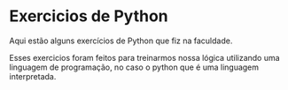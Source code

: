 # Exercicios de Python
Aqui estão alguns exercícios de Python que fiz na faculdade.

Esses exercicios foram feitos para treinarmos nossa lógica utilizando uma linguagem de programação, no caso o python que é uma linguagem interpretada.
